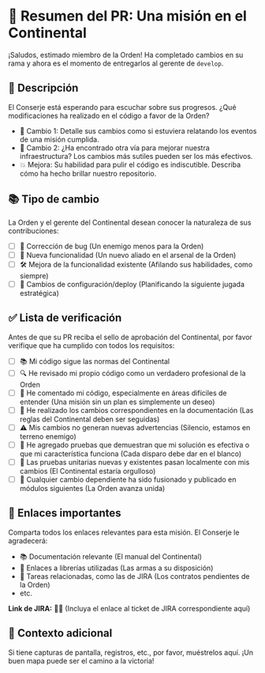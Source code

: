 # 🎯 Resumen del PR: Una misión en el Continental

¡Saludos, estimado miembro de la Orden! Ha completado cambios en su rama y ahora es el momento de entregarlos al gerente de `develop`.

## 🎨 Descripción

El Conserje está esperando para escuchar sobre sus progresos. ¿Qué modificaciones ha realizado en el código a favor de la Orden?

- 🎯 Cambio 1: Detalle sus cambios como si estuviera relatando los eventos de una misión cumplida.
- 💼 Cambio 2: ¿Ha encontrado otra vía para mejorar nuestra infraestructura? Los cambios más sutiles pueden ser los más efectivos.
- 💥 Mejora: Su habilidad para pulir el código es indiscutible. Describa cómo ha hecho brillar nuestro repositorio.

## 📚 Tipo de cambio

La Orden y el gerente del Continental desean conocer la naturaleza de sus contribuciones:

- [ ] 🐛 Corrección de bug (Un enemigo menos para la Orden)
- [ ] 🎁 Nueva funcionalidad (Un nuevo aliado en el arsenal de la Orden)
- [ ] 🛠️ Mejora de la funcionalidad existente (Afilando sus habilidades, como siempre)
- [ ] 🚀 Cambios de configuración/deploy (Planificando la siguiente jugada estratégica)

## ✅ Lista de verificación

Antes de que su PR reciba el sello de aprobación del Continental, por favor verifique que ha cumplido con todos los requisitos:

- [ ] 📚 Mi código sigue las normas del Continental
- [ ] 🔍 He revisado mi propio código como un verdadero profesional de la Orden
- [ ] 📝 He comentado mi código, especialmente en áreas difíciles de entender (Una misión sin un plan es simplemente un deseo)
- [ ] 📄 He realizado los cambios correspondientes en la documentación (Las reglas del Continental deben ser seguidas)
- [ ] ⚠️ Mis cambios no generan nuevas advertencias (Silencio, estamos en terreno enemigo)
- [ ] 🚦 He agregado pruebas que demuestran que mi solución es efectiva o que mi característica funciona (Cada disparo debe dar en el blanco)
- [ ] 🧪 Las pruebas unitarias nuevas y existentes pasan localmente con mis cambios (El Continental estaría orgulloso)
- [ ] 🔄 Cualquier cambio dependiente ha sido fusionado y publicado en módulos siguientes (La Orden avanza unida)

## 🔗 Enlaces importantes

Comparta todos los enlaces relevantes para esta misión. El Conserje le agradecerá:

- 📚 Documentación relevante (El manual del Continental)
- 🔧 Enlaces a librerías utilizadas (Las armas a su disposición)
- 🎯 Tareas relacionadas, como las de JIRA (Los contratos pendientes de la Orden)
- etc.

**Link de JIRA:** 🕵️‍♂️ (Incluya el enlace al ticket de JIRA correspondiente aquí)

## 📸 Contexto adicional

Si tiene capturas de pantalla, registros, etc., por favor, muéstrelos aquí. ¡Un buen mapa puede ser el camino a la victoria!
